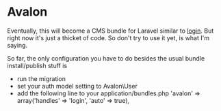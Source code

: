 Avalon
=============

Eventually, this will become a CMS bundle for Laravel similar to [login](https://github.com/joshreisner/login "login").  But right now
it's just a thicket of code.  So don't try to use it yet, is what I'm saying.

So far, the only configuration you have to do besides the usual bundle install/publish stuff is

* run the migration
* set your auth model setting to Avalon\User
* add the following line to your application/bundles.php
    'avalon' => array('handles' => 'login', 'auto' => true),